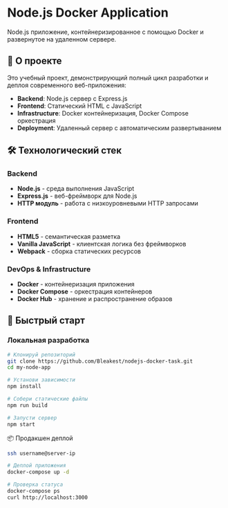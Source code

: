 # Node.js Docker Application

Node.js приложение, контейнеризированное с помощью Docker и развернутое на удаленном сервере.

## 🚀 О проекте

Это учебный проект, демонстрирующий полный цикл разработки и деплоя современного веб-приложения:

- **Backend**: Node.js сервер с Express.js
- **Frontend**: Статический HTML с JavaScript
- **Infrastructure**: Docker контейнеризация, Docker Compose оркестрация
- **Deployment**: Удаленный сервер с автоматическим развертыванием

## 🛠 Технологический стек

### Backend
- **Node.js** - среда выполнения JavaScript
- **Express.js** - веб-фреймворк для Node.js
- **HTTP модуль** - работа с низкоуровневыми HTTP запросами

### Frontend
- **HTML5** - семантическая разметка
- **Vanilla JavaScript** - клиентская логика без фреймворков
- **Webpack** - сборка статических ресурсов

### DevOps & Infrastructure
- **Docker** - контейнеризация приложения
- **Docker Compose** - оркестрация контейнеров
- **Docker Hub** - хранение и распространение образов

## 🚀 Быстрый старт

### Локальная разработка

```bash
# Клонируй репозиторий
git clone https://github.com/Bleakest/nodejs-docker-task.git
cd my-node-app

# Установи зависимости
npm install

# Собери статические файлы
npm run build

# Запусти сервер
npm start
```

📦 Продакшен деплой

```bash
ssh username@server-ip

# Деплой приложения
docker-compose up -d

# Проверка статуса
docker-compose ps
curl http://localhost:3000

```